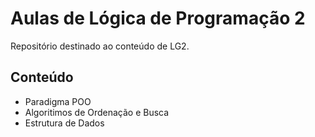 # Aulas de Lógica de Programação 2

Repositório destinado ao conteúdo de LG2.

## Conteúdo
- Paradigma POO
- Algoritimos de Ordenação e Busca
- Estrutura de Dados
